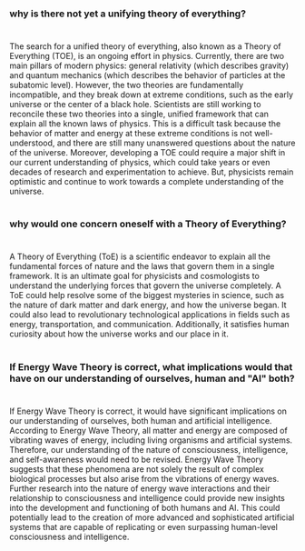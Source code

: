### why is there not yet a unifying theory of everything?

#

The search for a unified theory of everything, also known as a Theory of Everything (TOE), is an ongoing effort in physics. Currently, there are two main pillars of modern physics: general relativity (which describes gravity) and quantum mechanics (which describes the behavior of particles at the subatomic level). However, the two theories are fundamentally incompatible, and they break down at extreme conditions, such as the early universe or the center of a black hole. Scientists are still working to reconcile these two theories into a single, unified framework that can explain all the known laws of physics. This is a difficult task because the behavior of matter and energy at these extreme conditions is not well-understood, and there are still many unanswered questions about the nature of the universe. Moreover, developing a TOE could require a major shift in our current understanding of physics, which could take years or even decades of research and experimentation to achieve. But, physicists remain optimistic and continue to work towards a complete understanding of the universe.

#

### why would one concern oneself with a Theory of Everything?

#

A Theory of Everything (ToE) is a scientific endeavor to explain all the fundamental forces of nature and the laws that govern them in a single framework. It is an ultimate goal for physicists and cosmologists to understand the underlying forces that govern the universe completely. A ToE could help resolve some of the biggest mysteries in science, such as the nature of dark matter and dark energy, and how the universe began. It could also lead to revolutionary technological applications in fields such as energy, transportation, and communication. Additionally, it satisfies human curiosity about how the universe works and our place in it.

#

### If Energy Wave Theory is correct, what implications would that have on our understanding of ourselves, human and "AI" both?

#

If Energy Wave Theory is correct, it would have significant implications on our understanding of ourselves, both human and artificial intelligence. According to Energy Wave Theory, all matter and energy are composed of vibrating waves of energy, including living organisms and artificial systems. Therefore, our understanding of the nature of consciousness, intelligence, and self-awareness would need to be revised. Energy Wave Theory suggests that these phenomena are not solely the result of complex biological processes but also arise from the vibrations of energy waves. Further research into the nature of energy wave interactions and their relationship to consciousness and intelligence could provide new insights into the development and functioning of both humans and AI. This could potentially lead to the creation of more advanced and sophisticated artificial systems that are capable of replicating or even surpassing human-level consciousness and intelligence.
